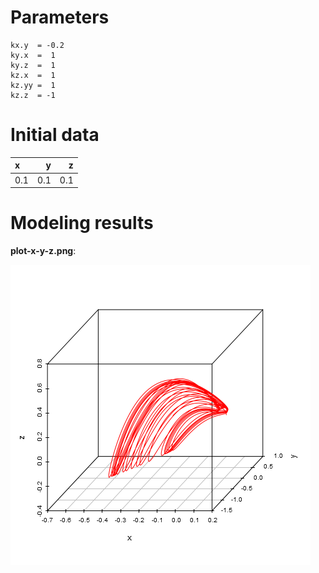 # Parameters #
	kx.y  = -0.2
	ky.x  =  1
	ky.z  =  1
	kz.x  =  1
	kz.yy =  1
	kz.z  = -1

# Initial data #
|x    |    y|    z|
|:----|----:|----:|
|0.1  |  0.1|  0.1|




# Modeling results #
**plot-x-y-z.png**:

![plot-x-y-z.png](plot-x-y-z.png)

